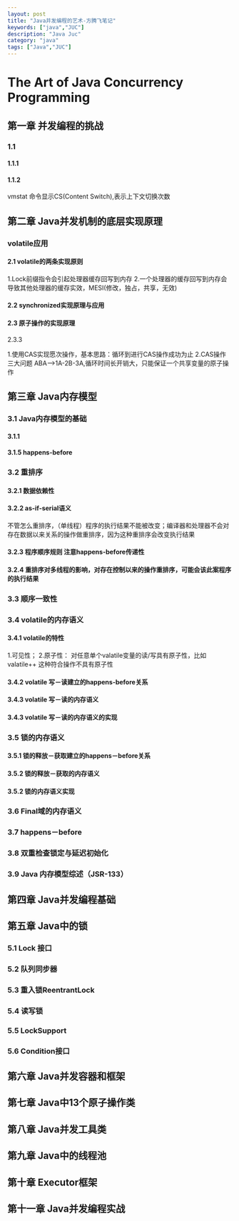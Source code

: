```yaml
---
layout: post
title: "Java并发编程的艺术-方腾飞笔记"
keywords: ["java","JUC"]
description: "Java Juc"
category: "java"
tags: ["Java","JUC"]
---
```


# The Art of Java Concurrency Programming

## 第一章 并发编程的挑战

### 1.1

#### 1.1.1

#### 1.1.2 
vmstat 命令显示CS(Content Switch),表示上下文切换次数

## 第二章 Java并发机制的底层实现原理

### volatile应用

#### 2.1 volatile的两条实现原则
>
1.Lock前缀指令会引起处理器缓存回写到内存
2.一个处理器的缓存回写到内存会导致其他处理器的缓存实效，MESI(修改，独占，共享，无效)

#### 2.2 synchronized实现原理与应用

#### 2.3 原子操作的实现原理
2.3.3
>
1.使用CAS实现愿次操作，基本思路：循环到进行CAS操作成功为止
2.CAS操作三大问题 ABA-->1A-2B-3A,循环时间长开销大，只能保证一个共享变量的原子操作

## 第三章 Java内存模型
### 3.1 Java内存模型的基础
#### 3.1.1
#### 3.1.5 happens-before
### 3.2  重排序
#### 3.2.1 数据依赖性
#### 3.2.2 as-if-serial语义
不管怎么重排序，（单线程）程序的执行结果不能被改变；编译器和处理器不会对存在数据以来关系的操作做重排序，因为这种重排序会改变执行结果
#### 3.2.3 程序顺序规则  注意happens-before传递性
#### 3.2.4 重排序对多线程的影响，对存在控制以来的操作重排序，可能会该此案程序的执行结果
### 3.3  顺序一致性
### 3.4  volatile的内存语义
#### 3.4.1 volatile的特性
>
1.可见性；
2.原子性： 对任意单个valatile变量的读/写具有原子性，比如valatile++ 这种符合操作不具有原子性
#### 3.4.2 volatile 写－读建立的happens-before关系
#### 3.4.3 volatile 写－读的内存语义
#### 3.4.3 volatile 写－读的内存语义的实现
### 3.5  锁的内存语义
#### 3.5.1 锁的释放－获取建立的happens－before关系
#### 3.5.2 锁的释放－获取的内存语义
#### 3.5.2 锁的内存语义实现
### 3.6  Final域的内存语义
### 3.7  happens－before
### 3.8   双重检查锁定与延迟初始化
### 3.9  Java  内存模型综述（JSR-133）


## 第四章 Java并发编程基础

## 第五章 Java中的锁
### 5.1 Lock 接口
### 5.2 队列同步器
### 5.3 重入锁ReentrantLock
### 5.4 读写锁
### 5.5 LockSupport
### 5.6 Condition接口

## 第六章 Java并发容器和框架

## 第七章 Java中13个原子操作类

## 第八章 Java并发工具类

## 第九章 Java中的线程池

## 第十章 Executor框架

## 第十一章 Java并发编程实战
